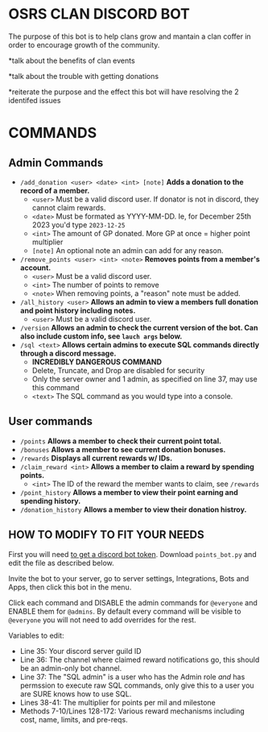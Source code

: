 # OSRS CLAN DISCORD BOT
The purpose of this bot is to help clans grow and mantain a clan coffer in order to encourage growth of the community.

*talk about the benefits of clan events

*talk about the trouble with getting donations

*reiterate the purpose and the effect this bot will have resolving the 2 identifed issues

# COMMANDS
## Admin Commands
* `/add_donation <user> <date> <int> [note]` **Adds a donation to the record of a member.**
  * `<user>` Must be a valid discord user. If donator is not in discord, they cannot claim rewards.
  * `<date>` Must be formated as YYYY-MM-DD. Ie, for December 25th 2023 you'd type `2023-12-25`
  * `<int>` The amount of GP donated. More GP at once = higher point multiplier
  * `[note]` An optional note an admin can add for any reason.
* `/remove_points <user> <int> <note>` **Removes points from a member's account.**
  * `<user>` Must be a valid discord user.
  * `<int>` The number of points to remove
  * `<note>` When removing points, a "reason" note must be added.
* `/all_history <user>` **Allows an admin to view a members full donation and point history including notes.**
  * `<user>` Must be a valid discord user.
* `/version` **Allows an admin to check the current version of the bot. Can also include custom info, see `lauch args` below.**
* `/sql <text>` **Allows certain admins to execute SQL commands directly through a discord message.**
  * **INCREDIBLY DANGEROUS COMMAND**
  * Delete, Truncate, and Drop are disabled for security
  * Only the server owner and 1 admin, as specified on line 37, may use this command
  * `<text>` The SQL command as you would type into a console.

## User commands
* `/points` **Allows a member to check their current point total.**
* `/bonuses` **Allows a member to see current donation bonuses.**
* `/rewards` **Displays all current rewards w/ IDs.**
* `/claim_reward <int>` **Allows a member to claim a reward by spending points.**
  * `<int>` The ID of the reward the member wants to claim, see `/rewards`
* `/point_history` **Allows a member to view their point earning and spending history.**
* `/donation_history` **Allows a member to view their donation histroy.**

## HOW TO MODIFY TO FIT YOUR NEEDS
First you will need [to get a discord bot token](https://www.writebots.com/discord-bot-token/).
Download `points_bot.py` and edit the file as described below.

Invite the bot to your server, go to server settings, Integrations, Bots and Apps, then click this bot in the menu.

Click each command and DISABLE the admin commands for `@everyone` and ENABLE them for `@admins`.
By default every command will be visible to `@everyone` you will not need to add overrides for the rest.

Variables to edit:
* Line 35: Your discord server guild ID
* Line 36: The channel where claimed reward notifications go, this should be an admin-only bot channel.
* Line 37: The "SQL admin" is a user who has the Admin role *and* has permssion to execute raw SQL commands, only give this to a user you are SURE knows how to use SQL.
* Lines 38-41: The multiplier for points per mil and milestone
* Methods 7-10/Lines 128-172: Various reward mechanisms including cost, name, limits, and pre-reqs.